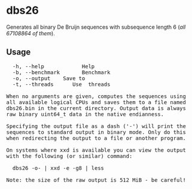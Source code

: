 # dbs26

Generates all binary De Bruijn sequences with subsequence
length 6 (*all 67108864 of them*).

## Usage

<pre>
  -h, --help            Help
  -b, --benchmark       Benchmark
  -o, --output <file>   Save to <file>
  -t, --threads <n>     Use <n> threads

When no arguments are given, computes the sequences using
all available logical CPUs and saves them to a file named
dbs26.bin in the current directory. Output data is always
raw binary uint64_t data in the native endianness.

Specifying the output file as a dash ('-') will print the
sequences to standard output in binary mode. Only do this
when redirecting the output to a file or another program.

On systems where xxd is available you can view the output
with the following (or similar) command:

  dbs26 -o- | xxd -e -g8 | less

Note: the size of the raw output is 512 MiB - be careful!
</pre>
